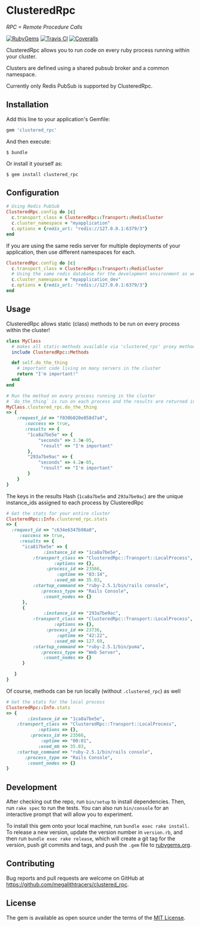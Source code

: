 # ClusteredRpc
_RPC = Remote Procedure Calls_

[![RubyGems][gem_version_badge]][ruby_gems]
[![Travis CI][travis_ci_badge]][travis_ci]
[![Coveralls][coveralls_badge]][coveralls]


ClusteredRpc allows you to run code on every ruby process running within your cluster.

Clusters are defined using a shared pubsub broker and a common namespace.

Currently only Redis PubSub is supported by ClusteredRpc.


## Installation

Add this line to your application's Gemfile:

```ruby
gem 'clustered_rpc'
```

And then execute:

    $ bundle

Or install it yourself as:

    $ gem install clustered_rpc

## Configuration
```ruby
# Using Redis PubSub
ClusteredRpc.config do |c|
  c.transport_class = ClusteredRpc::Transport::RedisCluster
  c.cluster_namespace = "myapplication"
  c.options = {redis_url: "redis://127.0.0.1:6379/3"}
end

```
If you are using the same redis server for multiple deployments of your application, then use different namespaces for each.
```ruby
ClusteredRpc.config do |c|
  c.transport_class = ClusteredRpc::Transport::RedisCluster
  # Using the same redis database for the development environment as well...
  c.cluster_namespace = "myapplication_dev"
  c.options = {redis_url: "redis://127.0.0.1:6379/3"}
end
```
## Usage

ClusteredRpc allows static (class) methods to be run on every process within the cluster!

```ruby
class MyClass
  # makes all static-methods available via 'clustered_rpc' proxy method
  include ClusteredRpc::Methods

  def self.do_the_thing
    # important code living on many servers in the cluster
    return "I'm important!"
  end
end

# Run the method on every process running in the cluster
# `do_the_thing` is run on each process and the results are returned in a Hash
MyClass.clustered_rpc.do_the_thing
=> {
    :request_id => "f030b020e058d7a4",
       :success => true,
       :results => {
        "1ca8a7be5e" => {
            "seconds" => 3.3e-05,
             "result" => "I'm important"
        },
        "293a7be9ac" => {
            "seconds" => 4.2e-05,
             "result" => "I'm important"
        }        
    }
}
```
The keys in the results Hash (`1ca8a7be5e` and `293a7be9ac`) are the unique instance_ids assigned to each process by ClusteredRpc

```ruby
# Get the stats for your entire cluster
ClusteredRpc::Info.clustered_rpc.stats
=> { 
  :request_id => "c634e6347b98a0",
     :success => true,
     :results => {
      "ica817be5e" => {
              :instance_id => "1ca8a7be5e",
          :transport_class => "ClusteredRpc::Transport::LocalProcess",
                  :options => {},
               :process_id => 23566,
                   :uptime => "03:14",
                  :used_mb => 35.03,
          :startup_command => "ruby-2.5.1/bin/rails console",
             :process_type => "Rails Console",
              :count_nodes => {}
      },
      {
              :instance_id => "293a7be9ac",
          :transport_class => "ClusteredRpc::Transport::LocalProcess",
                  :options => {},
               :process_id => 23736,
                   :uptime => "42:22",
                  :used_mb => 127.69,
          :startup_command => "ruby-2.5.1/bin/puma",
             :process_type => "Web Server",
              :count_nodes => {}
      }

   }
}

```
Of course, methods can be run locally (without `.clustered_rpc`) as well
```ruby
# Get the stats for the local process
ClusteredRpc::Info.stats
=> {
        :instance_id => "1ca8a7be5e",
    :transport_class => "ClusteredRpc::Transport::LocalProcess",
            :options => {},
         :process_id => 23566,
             :uptime => "00:01",
            :used_mb => 35.03,
    :startup_command => "ruby-2.5.1/bin/rails console",
       :process_type => "Rails Console",
        :count_nodes => {}
}
```
## Development

After checking out the repo, run `bin/setup` to install dependencies. Then, run `rake spec` to run the tests. You can also run `bin/console` for an interactive prompt that will allow you to experiment.

To install this gem onto your local machine, run `bundle exec rake install`. To release a new version, update the version number in `version.rb`, and then run `bundle exec rake release`, which will create a git tag for the version, push git commits and tags, and push the `.gem` file to [rubygems.org](https://rubygems.org).

## Contributing

Bug reports and pull requests are welcome on GitHub at https://github.com/megalithtracers/clustered_rpc.

## License

The gem is available as open source under the terms of the [MIT License](https://opensource.org/licenses/MIT).

[gem_version_badge]: https://img.shields.io/gem/v/clustered_rpc.svg?style=flat
[ruby_gems]: http://rubygems.org/gems/clustered_rpc
[travis_ci]: http://travis-ci.org/megalithtracers/clustered_rpc
[travis_ci_badge]: https://img.shields.io/travis/megalithtracers/clustered_rpc/main.svg?style=flat
[coveralls_badge]: https://img.shields.io/coveralls/github/megalithtracers/clustered_rpc/main
[coveralls]: https://coveralls.io/github/megalithtracers/clustered_rpc
